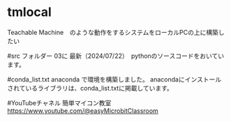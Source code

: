 # tmlocal
Teachable Machine　のような動作をするシステムをローカルPCの上に構築したい

#src
フォルダー 03に 最新（2024/07/22）　pythonのソースコードをおいています。

#conda_list.txt
anaconda で環境を構築しました。
anacondaにインストールされているライブラリは、conda_list.txtに掲載しています。

#YouTubeチャネル
簡単マイコン教室
https://www.youtube.com/@easyMicrobitClassroom
